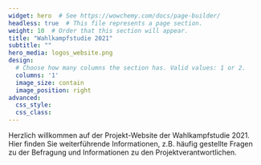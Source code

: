 ```yaml
---
widget: hero  # See https://wowchemy.com/docs/page-builder/
headless: true  # This file represents a page section.
weight: 10  # Order that this section will appear.
title: "Wahlkampfstudie 2021"
subtitle: ""
hero_media: logos_website.png
design:
  # Choose how many columns the section has. Valid values: 1 or 2.
  columns: '1'
  image_size: contain
  image_position: right
advanced:
  css_style:
  css_class:
---
```


Herzlich willkommen auf der Projekt-Website der Wahlkampfstudie 2021. Hier finden Sie weiterführende Informationen, z.B. häufig gestellte Fragen zu der Befragung und Informationen zu den Projektverantwortlichen.
